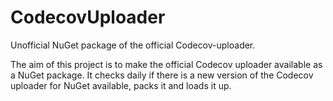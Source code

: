 # CodecovUploader
Unofficial NuGet package of the official Codecov-uploader.

The aim of this project is to make the official Codecov uploader available as a NuGet package.
It checks daily if there is a new version of the Codecov uploader for NuGet available, packs it and loads it up.
